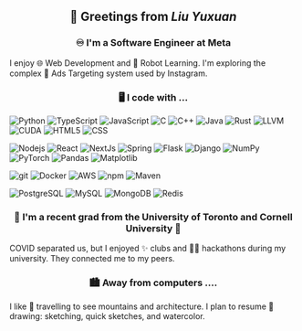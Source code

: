 <h2 align="center">👋 Greetings from <i>Liu Yuxuan</i></h2>

<h3 align="center">♾️ I'm a Software Engineer at Meta </h3>

I enjoy 🌐 Web Development and 🤖 Robot Learning. I'm exploring the complex 🎯 Ads Targeting system used by Instagram.

<h3 align="center">🖥️ I code with ... </h3>

<p>
  <img alt="Python" src="https://img.shields.io/badge/-Python-3670A0?style=flat-square&logo=python&logoColor=white" />
  <img alt="TypeScript" src="https://img.shields.io/badge/-TypeScript-007ACC?style=flat-square&logo=typescript&logoColor=white" />
  <img alt="JavaScript" src="https://img.shields.io/badge/-JavaScript-323330?style=flat-square&logo=javascript&logoColor=F7DF1E" />
  <img alt="C" src="https://img.shields.io/badge/-C-00599C?style=flat-square&logo=c&logoColor=white" />
  <img alt="C++" src="https://img.shields.io/badge/-C++-00599C?style=flat-square&logo=cplusplus&logoColor=white" />
  <img alt="Java" src="https://img.shields.io/badge/-Java-ED8B00?style=flat-square&logo=openjdk&logoColor=white" />
  <img alt="Rust" src="https://img.shields.io/badge/-Rust-000000?style=flat-square&logo=rust&logoColor=white" />
  <img alt="LLVM" src="https://img.shields.io/badge/-LLVM-0097A7?style=flat-square&logo=llvm&logoColor=white" />
  <img alt="CUDA" src="https://img.shields.io/badge/-CUDA-76B900?style=flat-square&logo=nvidia&logoColor=white" />
  <img alt="HTML5" src="https://img.shields.io/badge/-HTML5-E34F26?style=flat-square&logo=html5&logoColor=white" />
  <img alt="CSS" src="https://img.shields.io/badge/-CSS3-1572B6?style=flat-square&logo=css3&logoColor=white" />
</p>

<p>
  <img alt="Nodejs" src="https://img.shields.io/badge/-Node.js-43853d?style=flat-square&logo=Node.js&logoColor=white" />
  <img alt="React" src="https://img.shields.io/badge/-React-45b8d8?style=flat-square&logo=react&logoColor=white" />
  <img alt="NextJs" src="https://img.shields.io/badge/-Next.js-171717?style=flat-square&logo=vercel&logoColor=white" />
  <img alt="Spring" src="https://img.shields.io/badge/-Spring-6DB33F?style=flat-square&logo=spring&logoColor=white" />
  <img alt="Flask" src="https://img.shields.io/badge/-Flask-00BCD4?style=flat-square&logo=flask&logoColor=white" />
  <img alt="Django" src="https://img.shields.io/badge/-Django-092E20?style=flat-square&logo=django&logoColor=white" />

  <img alt="NumPy" src="https://img.shields.io/badge/-NumPy-5C6BC0?style=flat-square&logo=numpy&logoColor=white" />
  <img alt="PyTorch" src="https://img.shields.io/badge/-PyTorch-EE4C2C?style=flat-square&logo=pytorch&logoColor=white" />
  <img alt="Pandas" src="https://img.shields.io/badge/-Pandas-150458?style=flat-square&logo=pandas&logoColor=white" />
  <img alt="Matplotlib" src="https://img.shields.io/badge/-Matplotlib-4FC3F7?style=flat-square&logo=matplotlib&logoColor=white" />
</p>

<p>
  <img alt="git" src="https://img.shields.io/badge/-Git-F05032?style=flat-square&logo=git&logoColor=white" />
  <img alt="Docker" src="https://img.shields.io/badge/-Docker-46a2f1?style=flat-square&logo=docker&logoColor=white" />
  <img alt="AWS" src="https://img.shields.io/badge/AWS-FF9900?style=flat-square&logo=amazon&logoColor=white" />
  <img alt="npm" src="https://img.shields.io/badge/-NPM-CB3837?style=flat-square&logo=npm&logoColor=white" />
  <img alt="Maven" src="https://img.shields.io/badge/-Maven-964242?style=flat-square&logo=maven&logoColor=white" />
</p>

<p>
  <img alt="PostgreSQL" src="https://img.shields.io/badge/-PostgreSQL-316192?style=flat-square&logo=postgresql&logoColor=white" />
  <img alt="MySQL" src="https://img.shields.io/badge/-MySQL-005C84?style=flat-square&logo=mysql&logoColor=white" />
  <img alt="MongoDB" src="https://img.shields.io/badge/-MongoDB-13aa52?style=flat-square&logo=mongodb&logoColor=white" />
  <img alt="Redis" src="https://img.shields.io/badge/-Redis-DD0031?style=flat-square&logo=redis&logoColor=white" />
</p>

<!-- https://dev.to/envoy_/150-badges-for-github-pnk#cloud -->
<!-- https://github.com/Ileriayo/markdown-badges/blob/master/README.md -->

<h3 align="center">🦫 I'm a recent grad from the University of Toronto and Cornell University 🐻</h3>

COVID separated us, but I enjoyed ✨ clubs and 🧑‍💻 hackathons during my university. They connected me to my peers.

<h3 align="center">🏙️ Away from computers ....</h3>

I like 🧭 travelling to see mountains and architecture. I plan to resume 🎨 drawing: sketching, quick sketches, and watercolor.

